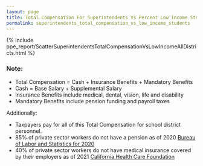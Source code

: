 ```yaml
---
layout: page
title: Total Compensation For Superintendents Vs Percent Low Income Students
permalink: superintendents_total_compensation_vs_low_income_students
---
```



{% include ppe_report/ScatterSuperintendentsTotalCompensationVsLowIncomeAllDistricts.html %}

### Note:
- Total Compensation = Cash + Insurance Benefits + Mandatory Benefits
- Cash = Base Salary + Supplemental Salary
- Insurance Benefits include medical, dental, vision, life and disability
- Mandatory Benefits include pension funding and payroll taxes

Additionally:
- Taxpayers pay for all of this Total Compensation for school district personnel.
- 85% of private sector workers do not have a pension as of 2020 [Bureau of Labor and Statistics for 2020](https://www.bls.gov/opub/ted/2021/67-percent-of-private-industry-workers-had-access-to-retirement-plans-in-2020.htm)
- 40% of private sector workers do not have medical insurance covered by their employers as of 2021 [California Health Care Foundation](https://www.chcf.org/publication/2021-edition-california-employer-health-benefits/)


